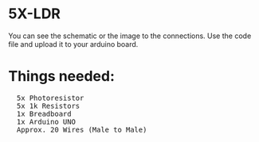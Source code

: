 # 5X-LDR

You can see the schematic or the image to the connections. Use the code file and upload it to your arduino board. 

# Things needed:

<pre>
  5x Photoresistor
  5x 1k Resistors
  1x Breadboard
  1x Arduino UNO 
  Approx. 20 Wires (Male to Male)  
</pre>
